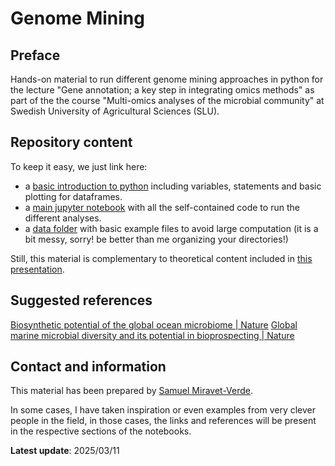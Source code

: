 # Genome Mining

## Preface

Hands-on material to run different genome mining approaches in python for the lecture "Gene annotation; a key step in integrating omics methods" as part of the the course "Multi-omics analyses of the microbial community" at Swedish University of Agricultural Sciences (SLU). 

## Repository content

To keep it easy, we just link here:

- a [basic introduction to python](./introduction_to_python.ipynb) including variables, statements and basic plotting for dataframes. 
- a [main jupyter notebook](./hands_on_genome_mining.ipynb) with all the self-contained code to run the different analyses. 
- a [data folder](./data) with basic example files to avoid large computation (it is a bit messy, sorry! be better than me organizing your directories!) 

Still, this material is complementary to theoretical content included in [this presentation](https://docs.google.com/presentation/d/1iad5MKHSTRdqDJgdIiTemxh5WUb9z7kTxrSJEfBV_tU/edit?usp=sharing).

## Suggested references

[Biosynthetic potential of the global ocean microbiome | Nature](https://www.nature.com/articles/s41586-022-04862-3)
[Global marine microbial diversity and its potential in bioprospecting | Nature](https://www.nature.com/articles/s41586-024-07891-2)

## Contact and information

This material has been prepared by [Samuel Miravet-Verde](samuelmiver@gmail.com).

In some cases, I have taken inspiration or even examples from very clever people in the field, in those cases, the links and references will be present in the respective sections of the notebooks. 

**Latest update**: 2025/03/11